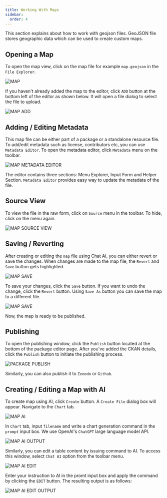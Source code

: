 ```yaml
---
title: Working With Maps
sidebar:
  order: 4
---
```


This section explains about how to work with geojson files. GeoJSON file stores geographic data which can be used to create custom maps.

## Opening a Map

To open the map view, click on the map file for example `map.geojson` in the `File Explorer`.

![MAP](./assets/working-with-maps/map.png)

If you haven't already added the map to the editor, click `ADD` button at the bottom left of the editor as shown below. It will open a file dialog to select the file to upload.

![MAP ADD](./assets/working-with-maps/map-add.png)

## Adding / Editing Metadata

This map file can be either part of a package or a standalone resource file. To add/edit metadata such as license, contributors etc, you can use `Metadata Editor`. To open the metadata editor, click `Metadata` menu on the toolbar.

![MAP METADATA EDITOR](./assets/working-with-maps/map-menu-metadata.png)

The editor contains three sections: Menu Explorer, Input Form and Helper Section. `Metadata Editor` provides easy way to update the metadata of the file.

## Source View

To view the file in the raw form, click on `Source` menu in the toolbar. To hide, click on the menu again.

![MAP SOURCE VIEW](./assets/working-with-maps/map-source-view.png)

## Saving / Reverting

After creating or editing the `map` file using Chat AI, you can either revert or save the changes. When changes are made to the map file, the `Revert` and `Save` button gets highlighted.

![MAP SAVE](./assets/working-with-maps/map-save.png)

To save your changes, click the `Save` button. If you want to undo the change, click the `Revert` button. Using `Save As` button you can save the map to a different file.

![MAP SAVE](./assets/working-with-maps/map-saveas.png)

Now, the map is ready to be published.

## Publishing

To open the publishing window, click the `Publish` button located at the bottom of the package editor page. After you've added the CKAN details, click the `Publish` button to initiate the publishing process.

![PACKAGE PUBLISH](./assets/working-with-tables/table-package-publish.png)

Similarly, you can also publish it to `Zenodo` or `Github`.

## Creating / Editing a Map with AI

To create map using AI, click `Create` button. A `Create File` dialog box will appear. Navigate to the `Chart` tab.

![MAP AI](./assets/working-with-maps/map-ai.png)

In `Chart` tab, input `filename` and write a chart generation command in the `prompt` input box. We use OpenAI's `ChatGPT` large language model API.

![MAP AI OUTPUT](./assets/working-with-maps/map-ai-output.png)

Similarly, you can edit a table content by issuing command to AI. To access this window, select `Chat AI` option from the toolbar menu.

![MAP AI EDIT](./assets/working-with-maps/map-ai-edit.png)

Enter your instruction to AI in the promt input box and apply the command by clicking the `EDIT` button. The resulting output is as follows:

![MAP AI EDIT OUTPUT](./assets/working-with-maps/map-ai-edit-output.png)
